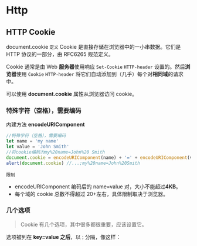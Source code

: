 # Http

## HTTP Cookie

document.cookie
`定义`
Cookie 是直接存储在浏览器中的一小串数据。它们是 HTTP 协议的一部分，由 RFC6265 规范定义。

Cookie 通常是由 Web **服务器**使用响应 `Set-Cookie` `HTTP-header` 设置的。然后**浏览器**使用 `Cookie` `HTTP-header` 将它们自动添加到（几乎）每个对**相同域**的请求中。

可以使用 **document.cookie** 属性从浏览器访问 cookie。

### 特殊字符（空格），需要编码

内建方法 **encodeURIComponent**

```js
//特殊字符（空格），需要编码
let name = 'my name'
let value = 'John Smith'
//将cookie编码为my%20name=John%20 Smith
document.cookie = encodeURIComponent(name) + '=' + encodeURIComponent(value)
alert(document.cookie) //...;my%20name=John%20Smith
```

`限制`

- encodeURIComponent 编码后的 name=value 对，大小不能超过**4KB**。
- 每个域的 cookie 总数不得超过 20+左右，具体限制取决于浏览器。

### 几个选项

> Cookie 有几个选项，其中很多都很重要，应该设置它。

选项被列在 **key=value 之后**，以`；`分隔，像这样：
